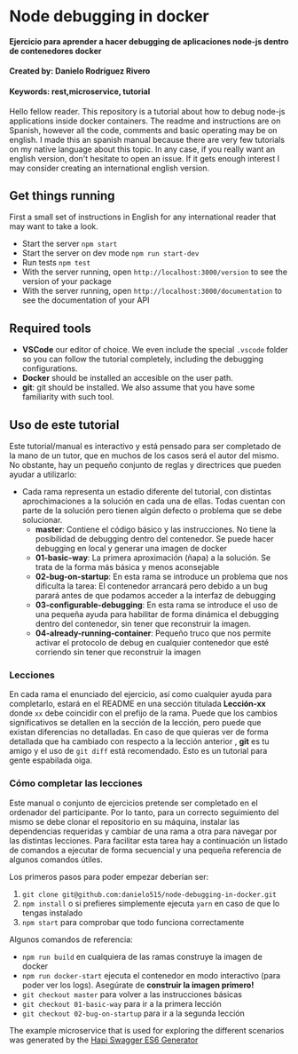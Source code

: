 # Node debugging in docker
#### Ejercicio para aprender a hacer debugging de aplicaciones node-js dentro de contenedores docker
#### Created by: Danielo Rodríguez Rivero
#### Keywords: rest,microservice, tutorial


Hello fellow reader. This repository is a tutorial about how to debug node-js applications inside docker containers.
The readme and instructions are on Spanish, however all the code, comments and basic operating may be on english.
I made this an spanish manual because there are very few tutorials on my native language about this topic.
In any case, if you really want an english version, don't hesitate to open an issue. If it gets enough interest I may consider creating an international english version.

## Get things running

First a small set of instructions in English for any international reader that may want to take a look.

* Start the server `npm start`
* Start the server on dev mode `npm run start-dev` 
* Run tests `npm test`
* With the server running, open `http://localhost:3000/version` to see the version of your package
* With the server running, open `http://localhost:3000/documentation` to see the documentation of your API

## Required tools

* **VSCode** our editor of choice. We even include the special `.vscode` folder so you can follow the tutorial completely, including the debugging configurations.
* **Docker** should be installed an accesible on the user path.
* **git**: git should be installed. We also assume that you have some familiarity with such tool.

## Uso de este tutorial

Este tutorial/manual es interactivo y está pensado para ser completado de la mano de un tutor, que en muchos de los casos será el autor del mismo. 
No obstante, hay un pequeño conjunto de reglas y directrices que pueden ayudar a utilizarlo:

* Cada rama representa un estadio diferente del tutorial, con distintas aprochimaciones a la solución en cada una de ellas.
Todas cuentan con parte de la solución pero tienen algún defecto o problema que se debe solucionar.
  * **master**: Contiene el código básico y las instrucciones. No tiene la posibilidad de debugging dentro del contenedor. Se puede hacer debugging en local y generar una imagen de docker
  * **01-basic-way**: La primera aproximación (ñapa) a la solución. Se trata de la forma más básica y menos aconsejable
  * **02-bug-on-startup**: En esta rama se introduce un problema que nos dificulta la tarea: El contenedor arrancará pero debido a un bug parará antes de que podamos acceder a la interfaz de debugging
  * **03-configurable-debugging**: En esta rama se introduce el uso de una pequeña ayuda para habilitar de forma dinámica el debugging dentro del contenedor, sin tener que reconstruir la imagen.
  * **04-already-running-container**: Pequeño truco que nos permite activar el protocolo de debug en cualquier contenedor que esté corriendo sin tener que reconstruir la imagen

### Lecciones

En cada rama el enunciado del ejercicio, así como cualquier ayuda para completarlo, estará en el README en una sección titulada **Lección-xx** donde `xx` debe coincidir con el prefijo de la rama.
Puede que los cambios significativos se detallen en la sección de la lección, pero puede que existan diferencias no detalladas. 
En caso de que quieras ver de forma detallada que ha cambiado con respecto a la lección anterior , **git** es tu amigo y el uso de `git diff` está recomendado. Esto es un tutorial para gente espabilada oiga.

### Cómo completar las lecciones

Este manual o conjunto de ejercicios pretende ser completado en el ordenador del participante.
Por lo tanto, para un correcto seguimiento del mismo se debe clonar el repositorio en su máquina, instalar las dependencias requeridas y cambiar de una rama a otra para navegar por las distintas lecciones.
Para facilitar esta tarea hay a continuación un listado de comandos a ejecutar de forma secuencial y una pequeña referencia de algunos comandos útiles.

Los primeros pasos para poder empezar deberían ser:

1. `git clone git@github.com:danielo515/node-debugging-in-docker.git` 
1. `npm install` o si prefieres simplemente ejecuta `yarn` en caso de que lo tengas instalado
1. `npm start` para comprobar que todo funciona correctamente

Algunos comandos de referencia:

* `npm run build` en cualquiera de las ramas construye la imagen de docker
* `npm run docker-start` ejecuta el contenedor en modo interactivo (para poder ver los logs). Asegúrate de **construir la imagen primero!**
* `git checkout master` para volver a las instrucciones básicas 
* `git checkout 01-basic-way` para ir a la primera lección
* `git checkout 02-bug-on-startup` para ir a la segunda lección

The example microservice that is used for exploring the different scenarios was generated by the [Hapi Swagger ES6 Generator](https://github.com/danielo515/generator-hapi-swagger-es6)
